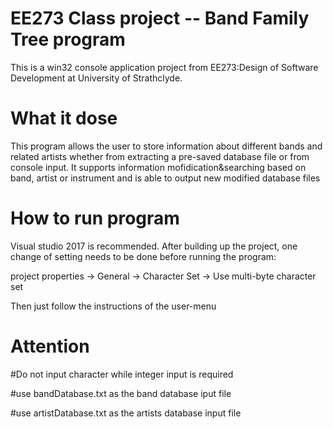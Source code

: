 

# EE273 Class project -- Band Family Tree program

This is a win32 console application project from EE273:Design of Software Development at University of Strathclyde.


# What it dose

This program allows the user to store information about different bands and related artists whether from extracting a pre-saved database file or from console input. It supports information mofidication&searching based on band, artist or instrument and is able to output new modified database files

# How to run program

Visual studio 2017 is recommended. After building up the project, one change of setting needs to be done before running the program:

project properties -> General -> Character Set -> Use multi-byte character set

Then just follow the instructions of the user-menu

# Attention

#Do not input character while integer input is required

#use bandDatabase.txt as the band database iput file

#use artistDatabase.txt as the artists database input file







